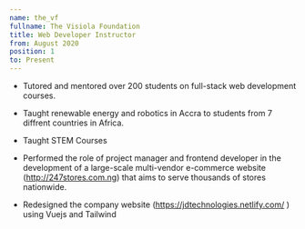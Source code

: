 ```yaml
---
name: the_vf
fullname: The Visiola Foundation
title: Web Developer Instructor 
from: August 2020
position: 1
to: Present
---
```


- Tutored and mentored over 200 students on full-stack web development courses. 
- Taught renewable energy and robotics in Accra to students from 7 diffrent countries in Africa.
- Taught STEM Courses

- Performed the role of project manager and frontend developer in the development of a large-scale multi-vendor e-commerce website (http://247stores.com.ng) that aims to serve thousands of stores nationwide.

- Redesigned the company website (https://jdtechnologies.netlify.com/ ) using Vuejs and Tailwind

